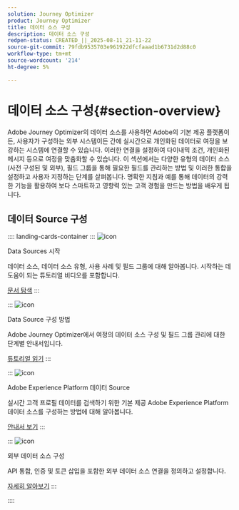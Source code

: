 ```yaml
---
solution: Journey Optimizer
product: Journey Optimizer
title: 데이터 소스 구성
description: 데이터 소스 구성
redpen-status: CREATED_||_2025-08-11_21-11-22
source-git-commit: 79fdb9535703e961922dfcfaaad1b6731d2d88c0
workflow-type: tm+mt
source-wordcount: '214'
ht-degree: 5%

---
```



# 데이터 소스 구성{#section-overview}

Adobe Journey Optimizer의 데이터 소스를 사용하면 Adobe의 기본 제공 플랫폼이든, 사용자가 구성하는 외부 시스템이든 간에 실시간으로 개인화된 데이터로 여정을 보강하는 시스템에 연결할 수 있습니다. 이러한 연결을 설정하여 다이내믹 조건, 개인화된 메시지 등으로 여정을 맞춤화할 수 있습니다. 이 섹션에서는 다양한 유형의 데이터 소스(사전 구성된 및 외부), 필드 그룹을 통해 필요한 필드를 관리하는 방법 및 이러한 통합을 설정하고 사용자 지정하는 단계를 살펴봅니다. 명확한 지침과 예를 통해 데이터의 강력한 기능을 활용하여 보다 스마트하고 영향력 있는 고객 경험을 만드는 방법을 배우게 됩니다.

## 데이터 Source 구성

:::: landing-cards-container
:::
![icon](https://cdn.experienceleague.adobe.com/icons/circle-play.svg)

Data Sources 시작

데이터 소스, 데이터 소스 유형, 사용 사례 및 필드 그룹에 대해 알아봅니다. 시작하는 데 도움이 되는 튜토리얼 비디오를 포함합니다.

[문서 탐색](../using/datasource/about-data-sources.md)
:::

:::
![icon](https://cdn.experienceleague.adobe.com/icons/gear.svg)

Data Source 구성 방법

Adobe Journey Optimizer에서 여정의 데이터 소스 구성 및 필드 그룹 관리에 대한 단계별 안내서입니다.

[튜토리얼 읽기](../using/datasource/configure-data-sources.md)
:::

:::
![icon](https://cdn.experienceleague.adobe.com/icons/puzzle-piece.svg)

Adobe Experience Platform 데이터 Source

실시간 고객 프로필 데이터를 검색하기 위한 기본 제공 Adobe Experience Platform 데이터 소스를 구성하는 방법에 대해 알아봅니다.

[안내서 보기](../using/datasource/adobe-experience-platform-data-source.md)
:::

:::
![icon](https://cdn.experienceleague.adobe.com/icons/code-branch.svg)

외부 데이터 소스 구성

API 통합, 인증 및 토큰 삽입을 포함한 외부 데이터 소스 연결을 정의하고 설정합니다.

[자세히 알아보기](../using/datasource/external-data-sources.md)
:::

::::
